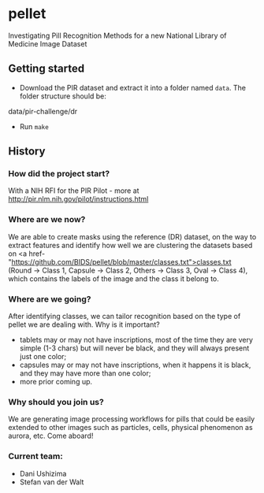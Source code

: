# pellet
Investigating Pill Recognition Methods for a new National Library of Medicine Image Dataset

## Getting started

- Download the PIR dataset and extract it into a folder named ``data``.  The
  folder structure should be:

 data/pir-challenge/dr

- Run ``make``

## History
### How did the project start?
With a NIH RFI for the PIR Pilot - more at http://pir.nlm.nih.gov/pilot/instructions.html

### Where are we now?
We are able to create masks using the reference (DR) dataset, on the way to extract features and identify how well we are clustering the datasets based on <a href-"https://github.com/BIDS/pellet/blob/master/classes.txt">classes.txt</a> (Round -> Class 1, Capsule -> Class 2, Others -> Class 3, Oval -> Class 4), which contains the labels of the image and the class it belong to.

### Where are we going?
After identifying classes, we can tailor recognition based on the type of pellet we are dealing with. Why is it important?
- tablets may or may not have inscriptions, most of the time they are very simple (1-3 chars) but will never be black, and they will always present just one color;
- capsules may or may not have inscriptions, when it happens it is black, and they may have more than one color;
- more prior coming up.

### Why should you join us?
We are generating image processing workflows for pills that could be easily extended to other images such as particles, cells, physical phenomenon as aurora, etc. Come aboard!

### Current team:
- Dani Ushizima 
- Stefan van der Walt

